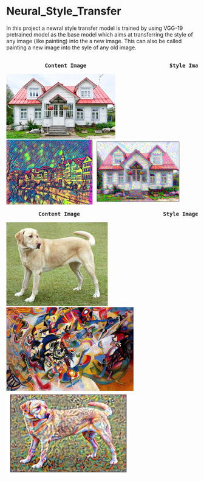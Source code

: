 # Neural_Style_Transfer

In this project a newral style transfer model is trained by using VGG-19 pretrained model as the base model  which aims at transferring the style of any image (like painting) into the a new image. This can also be called painting a new image into the syle of any old image.<br><br>

<pre>           <b> Content Image                          Style Image                            Output Image</b></pre>
<p float="left">
<img src='https://github.com/vishalsingha/Neural_Style_Transfer/blob/master/content_image.jpg?raw=true' height= 170px weidth = 250px >
<img src='https://github.com/vishalsingha/Neural_Style_Transfer/blob/master/Style(1).jpg?raw=true'  height= 170px weidth = 250px>
<img src='https://github.com/vishalsingha/Neural_Style_Transfer/blob/master/output_1.png?raw=true'  height= 170px weidth = 250px>
</p>


<pre>         <b> Content Image                          Style Image                          Output Image</b></pre>
<p float="left">
<img src='https://github.com/vishalsingha/Neural_Style_Transfer/blob/master/YellowLabradorLooking_content.jpg?raw=true' height= 220px weidth = 350px float="left" >
<img src='https://github.com/vishalsingha/Neural_Style_Transfer/blob/master/Style%20(2).jpg?raw=true'  height= 220px weidth = 300px float="center">
<img src='https://github.com/vishalsingha/Neural_Style_Transfer/blob/master/Output_YellowLabradorLooking.png?raw=true'  height= 220px weidth = 350px float="right">
</p>

